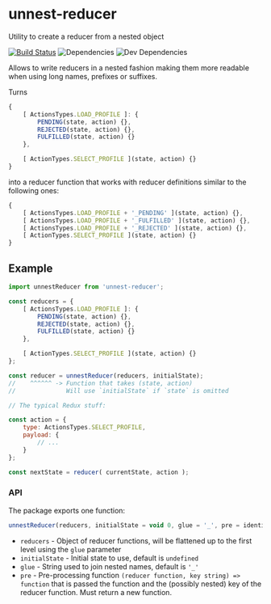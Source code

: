 # unnest-reducer
Utility to create a reducer from a nested object

[![Build Status](https://travis-ci.org/dak0rn/unnest-reducer.svg?branch=master)](https://travis-ci.org/dak0rn/unnest-reducer)
![Dependencies](https://img.shields.io/david/dak0rn/unnest-reducer.svg)
![Dev Dependencies](https://img.shields.io/david/dev/dak0rn/unnest-reducer.svg)

Allows to write reducers in a nested fashion making them more readable when using long names, prefixes or suffixes.

Turns

```javascript
{
    [ ActionsTypes.LOAD_PROFILE ]: {
        PENDING(state, action) {},
        REJECTED(state, action) {},
        FULFILLED(state, action) {}
    },

    [ ActionTypes.SELECT_PROFILE ](state, action) {}
}
```

into a reducer function that works with reducer definitions similar to the following ones:

```javascript
{
    [ ActionsTypes.LOAD_PROFILE + '_PENDING' ](state, action) {},
    [ ActionsTypes.LOAD_PROFILE + '_FULFILLED' ](state, action) {},
    [ ActionsTypes.LOAD_PROFILE + '_REJECTED' ](state, action) {},
    [ ActionTypes.SELECT_PROFILE ](state, action) {}
}
```

## Example

```javascript
import unnestReducer from 'unnest-reducer';

const reducers = {
    [ ActionsTypes.LOAD_PROFILE ]: {
        PENDING(state, action) {},
        REJECTED(state, action) {},
        FULFILLED(state, action) {}
    },

    [ ActionTypes.SELECT_PROFILE ](state, action) {}
};

const reducer = unnestReducer(reducers, initialState);
//    ^^^^^^ -> Function that takes (state, action)
//              Will use `initialState` if `state` is omitted

// The typical Redux stuff:

const action = {
    type: ActionsTypes.SELECT_PROFILE,
    payload: {
        // ...
    }
};

const nextState = reducer( currentState, action );
```

### API

The package exports one function:

```javascript
unnestReducer(reducers, initialState = void 0, glue = '_', pre = identity)
```

- `reducers` - Object of reducer functions, will be flattened up to the first level
               using the `glue` parameter
- `initialState` - Initial state to use, default is `undefined`
- `glue` - String used to join nested names, default is `'_'`
- `pre` - Pre-processing function `(reducer function, key string) => function` that is passed the function and the (possibly nested)
          key of the reducer function. Must return a new function.
